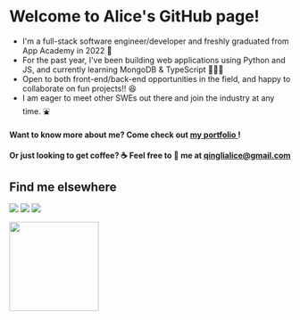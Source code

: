 <!-- <h1> &nbsp; &nbsp; <img src="https://i.pinimg.com/originals/1a/d4/56/1ad45624ffb766ef637cb7906a1da33b.gif" height="55px"/> &nbsp;  -->
 <h1> Welcome to Alice's GitHub page!</h1>
<!-- <img src="https://media1.giphy.com/media/WSClszcnbWjdqBY2Cc/giphy.gif?cid=790b7611eb111b969f53ff02ca4bfd263e84e26f7b904ca3&rid=giphy.gif&ct=s" height="35px"/></h1> -->
<!-- <img src="https://i.pinimg.com/originals/88/44/13/884413348e601d88831b61fd969aafc4.gif" height="35px"/></h1> -->
<!-- * Lived in Guangzhou, Buffalo and Boston; became a Bay Area transplant in 2019  🌱  -->

* I'm a full-stack software engineer/developer and freshly graduated from App Academy in 2022  📣
* For the past year, I've been building web applications using Python and JS, and currently learning MongoDB & TypeScript 👩🏻‍💻
* Open to both front-end/back-end opportunities in the field, and happy to collaborate on fun projects!!  😆
* I am eager to meet other SWEs out there and join the industry at any time. ⛲

#### Want to know more about me? Come check out [ my portfolio ](https://alice886.github.io)!
#### Or just looking to get coffee? ☕  Feel free to 📧 me at qinglialice@gmail.com


## Find me elsewhere 
  [<img src="https://img.shields.io/badge/GitHub-100000?style=for-the-badge&logo=github&logoColor=white" />](https://github.com/alice886)
  [<img src="https://img.shields.io/badge/LinkedIn-0077B5?style=for-the-badge&logo=linkedin&logoColor=white" />](https://www.linkedin.com/in/alice886/)
  [<img src="https://img.shields.io/badge/AngelList-000000?style=for-the-badge&logo=AngelList&logoColor=white" />](https://angel.co/u/alice886)



 <img src="https://github-readme-stats.vercel.app/api/top-langs?username=alice886&layout=compact" height="160"/>


<p align="center">

</p>

